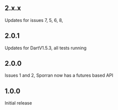 
## 2.x.x

Updates for issues 7, 5, 6, 8,

## 2.0.1

Updates for DartV1.5.3, all tests running

## 2.0.0

Issues 1 and 2, Sporran now has a futures based API

## 1.0.0

Initial release